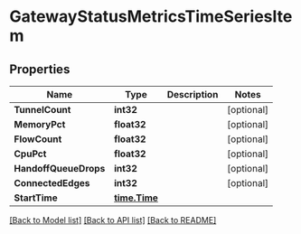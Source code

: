 # GatewayStatusMetricsTimeSeriesItem

## Properties

Name | Type | Description | Notes
------------ | ------------- | ------------- | -------------
**TunnelCount** | **int32** |  | [optional] 
**MemoryPct** | **float32** |  | [optional] 
**FlowCount** | **float32** |  | [optional] 
**CpuPct** | **float32** |  | [optional] 
**HandoffQueueDrops** | **int32** |  | [optional] 
**ConnectedEdges** | **int32** |  | [optional] 
**StartTime** | [**time.Time**](time.Time.md) |  | 

[[Back to Model list]](../README.md#documentation-for-models) [[Back to API list]](../README.md#documentation-for-api-endpoints) [[Back to README]](../README.md)


